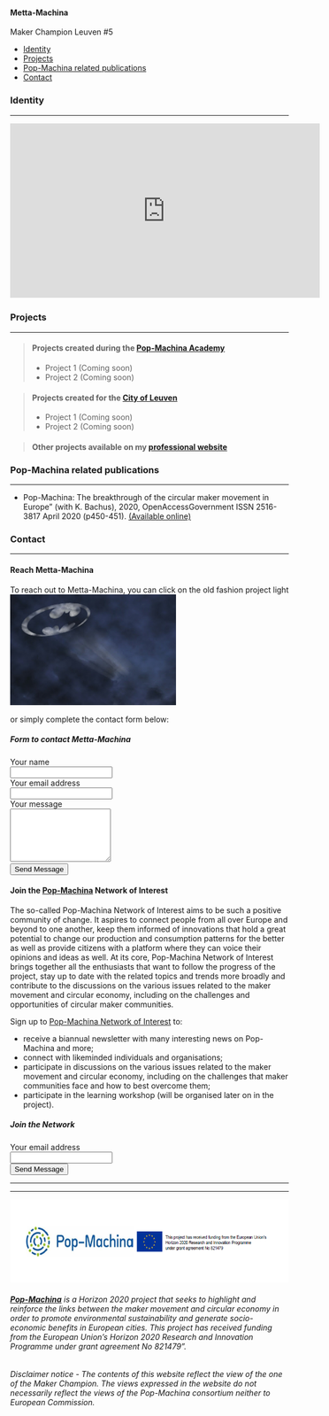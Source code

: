 <div class="vertical-nav bg-white" id="sidebar">
      <div class="py-4 px-3 mb-4 bg-light">
        <div class="media d-flex align-items-center">
          <div class="media-body">
            <h4 class="m-0">Metta-Machina</h4>
            <p class="font-weight-light text-muted mb-0">Maker Champion Leuven #5</p>
          </div>
        </div>
      </div>
      <ul class="nav flex-column bg-white mb-0">
        <li class="nav-item">
          <a href="### Identity" class="nav-link text-dark font-italic bg-light">
            <i class="fa fa-th-large mr-3 text-primary fa-fw"></i> Identity
          </a>
        </li>
        <li class="nav-item">
          <a href="### Projects" class="nav-link text-dark font-italic">
            <i class="fa fa-address-card mr-3 text-primary fa-fw"></i> Projects
          </a>
        </li>
	 <li class="nav-item">
          <a href="### Pop-Machina related publications" class="nav-link text-dark font-italic">
            <i class="fa fa-address-card mr-3 text-primary fa-fw"></i> Pop-Machina related publications
          </a>
        </li>
	       <li class="nav-item">
          <a href="### Contact" class="nav-link text-dark font-italic">
            <i class="fa fa-address-card mr-3 text-primary fa-fw"></i> Contact
          </a>
        </li>
      </ul>
    </div>
    
### Identity
-----------------------------

<iframe src="https://www.facebook.com/plugins/video.php?href=https%3A%2F%2Fwww.facebook.com%2Fwu.sfo%2Fvideos%2F554757271899292%2F&show_text=0&width=560" width="560" height="315" style="border:none;overflow:hidden" scrolling="no" frameborder="0" allowTransparency="true" allowFullScreen="true"></iframe>


### Projects
-----------------------------

> #### Projects created during the **[Pop-Machina Academy](https://pop-machina.eu/academy)**
> 
> - Project 1 (Coming soon)
> - Project 2 (Coming soon)
>

> #### Projects created for the **[City of Leuven](https://pop-machina.eu/pilots/leuven)**
> 
> - Project 1 (Coming soon)
> - Project 2 (Coming soon)
>

> #### Other projects available on my **[professional website](https://juliemetta.net/)**
> 

### Pop-Machina related publications
-----------------------------
- Pop-Machina: The breakthrough of the circular maker movement in Europe” (with K. Bachus), 2020, OpenAccessGovernment ISSN 2516-3817 April 2020 (p450-451). [(Available online)](https://www.openaccessgovernment.org/pop-machina-circular-maker-movement-in-europe/84803/)

### Contact
-----------------------------
#### Reach Metta-Machina

To reach out to Metta-Machina, you can click on the old fashion project light
 <a href="mailto:julie.metta@kuleuven.be"><img src="bat-signal.png"  alt="Bat Signal test" width="300" height="200"></a>
 
or simply complete the contact form below:
<head>
    <meta charset="utf-8">
    <meta name="viewport" content="width=device-width, initial-scale=1, shrink-to-fit=no">
    <title>contact form</title>
</head>
<body>
<link href="contact-form.css" rel="stylesheet">
<div class="fcf-body">
    <div id="fcf-form">
    <h5 class="fcf-h3">Form to contact Metta-Machina</h5>
    <form id="fcf-form-id" class="fcf-form-class" method="post" action="contact-form-process.php">
      <div class="fcf-form-group">
            <label for="Name" class="fcf-label">Your name</label>
            <div class="fcf-input-group">
                <input type="text" id="Name" name="Name" class="fcf-form-control" required>
            </div>
        </div>
        <div class="fcf-form-group">
            <label for="Email" class="fcf-label">Your email address</label>
            <div class="fcf-input-group">
                <input type="email" id="Email" name="Email" class="fcf-form-control" required>
            </div>
        </div>
        <div class="fcf-form-group">
            <label for="Message" class="fcf-label">Your message</label>
            <div class="fcf-input-group">
                <textarea id="Message" name="Message" class="fcf-form-control" rows="6" maxlength="3000" required></textarea>
            </div>
        </div>
        <div class="fcf-form-group">
            <button type="submit" id="fcf-button" class="fcf-btn fcf-btn-primary fcf-btn-lg fcf-btn-block">Send Message</button>
        </div>
    </form>
    </div>
</div>
</body>

#### Join the **[Pop-Machina](https://pop-machina.eu/)** Network of Interest
The so-called Pop-Machina Network of Interest aims to be such a positive community of change. It aspires to connect people from all over Europe and beyond to one another, keep them informed of innovations that hold a great potential to change our production and consumption patterns for the better as well as provide citizens with a platform where they can voice their opinions and ideas as well. At its core, Pop-Machina Network of Interest brings together all the enthusiasts that want to follow the progress of the project, stay up to date with the related topics and trends more broadly and contribute to the discussions on the various issues related to the maker movement and circular economy, including on the challenges and opportunities of circular maker communities.

Sign up to [Pop-Machina Network of Interest](https://pop-machina.eu/Network-of-Interest) to:
- receive a biannual newsletter with many interesting news on Pop-Machina and more;
- connect with likeminded individuals and organisations;
- participate in discussions on the various issues related to the maker movement and circular economy, including on the challenges that maker communities face and how to best overcome them;
- participate in the learning workshop (will be organised later on in the project).

<head>
    <meta charset="utf-8">
    <meta name="viewport" content="width=device-width, initial-scale=1, shrink-to-fit=no">
    <title>contact form</title>
</head>
<body>
<link href="contact-form2.css" rel="stylesheet">
<div class="fcf-body">
    <div id="fcf-form">
    <h5 class="fcf-h3">Join the Network</h5>
    <form id="fcf-form-id" class="fcf-form-class" method="post" action="contact-form-process2.php">
       <div class="fcf-form-group">
            <label for="Email" class="fcf-label">Your email address</label>
            <div class="fcf-input-group">
               <input type="text" id="email" name="Email"/>
            </div>
        </div>
        <div class="fcf-form-group">
            <button type="submit" id="fcf-button" class="fcf-btn fcf-btn-primary fcf-btn-lg fcf-btn-block">Send Message</button>
        </div>
   </form>
   </div>
</div>
</body>

-----------------------------
-----------------------------
 <img src="PMEU.PNG" alt="Pop-Machina Logo" width="650" height="150">

###### <em>**[Pop-Machina](https://pop-machina.eu/)** is a Horizon 2020 project that seeks to highlight and reinforce the links between the maker movement and circular economy in order to promote environmental sustainability and generate socio-economic benefits in European cities. This project has received funding from the European Union’s Horizon 2020 Research and Innovation Programme under grant agreement No 821479”.</em>
###### <em> Disclaimer notice - The contents of this website reflect the view of the one of the Maker Champion. The views expressed in the website do not necessarily reflect the views of the Pop-Machina consortium neither to European Commission.</em>
